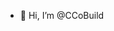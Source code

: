 - 👋 Hi, I’m @CCoBuild


<!---
CCoBuild/CCoBuild is a ✨ special ✨ repository because its `README.md` (this file) appears on your GitHub profile.
You can click the Preview link to take a look at your changes.
--->
